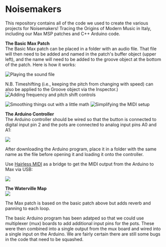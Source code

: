 # Noisemakers
This repository contains all of the code we used to create the various projects for Noisemakers! Tracing the Origins of Modern Music in Italy, including our Max MSP patches and C++ Arduino code.

<b>The Basic Max Patch</b>
<br />
The Basic Max patch can be placed in a folder with an audio file. That file will then need to be added and named in the patch's buffer object (upper left), and the name will need to be added to the groove object at the bottom of the patch. Here is how it works:

<img src="http://web.colby.edu/noisemakers/files/2018/10/documentation1.png" alt="Playing the sound file">

N.B. Timeshifting (i.e., keeping the pitch from changing with speed) can also be applied to the Groove object via the Inspector.)
<img src="http://web.colby.edu/noisemakers/files/2018/10/documentation2.png" alt="Adding frequency and pitch shift controls">

<img src="http://web.colby.edu/noisemakers/files/2018/10/documentation3.png" alt="Smoothing things out with a little math">

<img src="http://web.colby.edu/noisemakers/files/2018/10/FinalTouch.png" alt="Simplifying the MIDI setup">

<b>The Arduino Controller</b>
<br />
The Arduino controller should be wired so that the button is connected to digital input pin 2 and the pots are connected to analog input pins A0 and A1:

<img src="http://web.colby.edu/noisemakers/files/2018/10/IMG_1692.jpg">

After downloading the Arduino program, place it in a folder with the same name as the file before opening it and loading it onto the controller.

Use <a href="http://projectgus.github.io/hairless-midiserial/">Hairless MIDI</a> as a bridge to get the MIDI output from the Arduino to Max via USB:

<img src="http://web.colby.edu/noisemakers/files/2018/10/Patch.png">

<b>The Waterville Map</b>
<br />
<img src="http://web.colby.edu/noisemakers/files/2018/10/IMG_1467.jpg">

The Max patch is based on the basic patch above but adds reverb and panning to each loop.

The basic Arduino program has been adatped so that we could use multiplexer (mux) boards to add additional input pins for the pots. These were then combined into a single output from the mux board and wired into a single input on the Arduino. We are fairly certain there are still some bugs in the code that need to be squashed.
